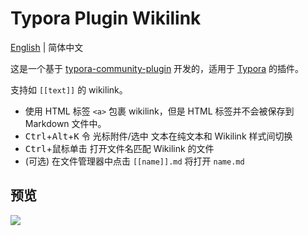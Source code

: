 # Typora Plugin Wikilink

[English](https://github.com/typora-community-plugin/typora-plugin-wikilink#README.md) | 简体中文

这是一个基于 [typora-community-plugin](https://github.com/typora-community-plugin/typora-community-plugin) 开发的，适用于 [Typora](https://typora.io) 的插件。

支持如 `[[text]]` 的 wikilink。

- 使用 HTML 标签 `<a>` 包裹 wikilink，但是 HTML 标签并不会被保存到 Markdown 文件中。
- <kbd>Ctrl</kbd>+<kbd>Alt</kbd>+<kbd>K</kbd> 令 光标附件/选中 文本在纯文本和 Wikilink 样式间切换
- <kbd>Ctrl</kbd>+鼠标单击 打开文件名匹配 Wikilink 的文件
- (可选) 在文件管理器中点击 `[[name]].md` 将打开 `name.md`

## 预览

![](https://fastly.jsdelivr.net/gh/typora-community-plugin/typora-plugin-wikilink@main/docs/assets/base.jpg)
